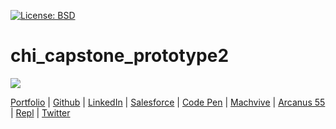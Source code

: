[![License: BSD](https://badgen.net/badge/license/BSD/orange)](https://opensource.org/licenses/BSD-3-Clause)
# chi_capstone_prototype2

![](https://neodigm.github.io/chi_capstone_prototype2/assets/neodigm.github.io_chi_capstone_prototype2_.png)

[Portfolio](https://www.theScottKrause.com) |
[Github](https://github.com/neodigm) |
[LinkedIn](https://www.linkedin.com/in/neodigm24/) |
[Salesforce](https://trailblazer.me/id/skrause) |
[Code Pen](https://codepen.io/neodigm24) |
[Machvive](https://machvive.com/) |
[Arcanus 55](https://www.arcanus55.com/) |
[Repl](https://repl.it/@neodigm) |
[Twitter](https://twitter.com/neodigm24)